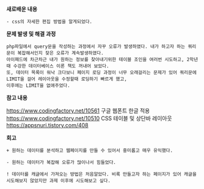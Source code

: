 **새로배운 내용**
    
    - css의 자세한 편집 방법을 알게되었다.
 
**문제 발생 및 해결 과정**

    php파일에서 query문을 작성하는 과정에서 자꾸 오류가 발생하였다. 내가 하고자 하는 쿼리문이 복잡해서인지 잦은 오류가 계속발생하였다.
    아이패드에 차근차근 내가 원하는 정보를 찾아내기위한 테이블 조인을 여러번 시도하고, 2학년때 수강한 데이터베이스 이론 책도 꺼내어 보았다.
    또, 데이터 목록이 워낙 크다보니 페이지 로딩 과정이 너무 오래걸리는 문제가 있어 쿼리문에 LIMIT을 걸어 레이아웃을 수정할때 로딩하기 빠르게 했고,
    이후에는 LIMIT을 없애주었다.
    
**참고 내용** 

https://www.codingfactory.net/10561 구글 웹폰트 한글 적용
https://www.codingfactory.net/10510 CSS 테이블 및 상단바 레이아웃
https://appsnuri.tistory.com/408

**회고**

    + 원하는 데이터를 분석하고 웹페이지를 만들 수 있어서 흥미롭고 매우 유익했다.

    - 원하는 데이터가 복잡해 오류가 많이나서 힘들었다.
    
    ! 데이터를 캐글에서 가져오는 방법은 처음알았다. 비록 만들고자 하는 페이지가 있어 캐글을 시도해보지 않았지만 과제 이후에 시도해보고 싶다.
